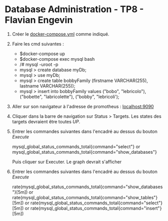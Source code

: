 #	Database Administration - TP8 - Flavian Engevin

 1. Créer le [docker-compose.yml](https://github.com/FlavianEng/Admin-BDD/blob/master/Database-admin/Tp8/DOCKER-COMPOSE.YML) comme indiqué.
 2. Faire les cmd suivantes :
	 - $docker-compose up
	 - $docker-compose exec mysql bash
	 - /# mysql -uroot -p
	 - mysql > create database myDb;
	 - mysql > use myDb;
	 - mysql > create table bobbyFamily (firstname VARCHAR(255), lastname VARCHAR(255));
	 - mysql > insert into bobbyFamily values ("bobo", "lebricolo"), ("bobette", "labricolette"), ("bobby", "lebricoli');
3. Aller sur son navigateur à l'adresse de promotheus : [localhost:9090](localhost:9090)
4. Cliquer dans la barre de navigation sur Status > Targets. Les states des targets devraient être toutes *UP*.
5. Entrer les commandes suivantes dans l'encadré au dessus du bouton *Execute*  

    mysql_global_status_commands_total{command="select"} or mysql_global_status_commands_total{command="show_databases"}

	Puis cliquer sur Executer. Le graph devrait s'afficher 
7. Entrer les commandes suivantes dans l'encadré au dessus du bouton *Execute* 

    rate(mysql_global_status_commands_total{command="show_databases"}[5m]) or
    rate(mysql_global_status_commands_total{command="show_tables"}[5m]) or
    rate(mysql_global_status_commands_total{command="select"}[5m]) or
    rate(mysql_global_status_commands_total{command="insert"}[5m])
